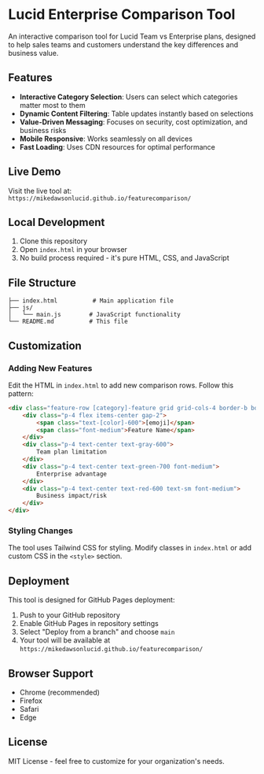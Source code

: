 # Lucid Enterprise Comparison Tool

An interactive comparison tool for Lucid Team vs Enterprise plans, designed to help sales teams and customers understand the key differences and business value.

## Features

- **Interactive Category Selection**: Users can select which categories matter most to them
- **Dynamic Content Filtering**: Table updates instantly based on selections  
- **Value-Driven Messaging**: Focuses on security, cost optimization, and business risks
- **Mobile Responsive**: Works seamlessly on all devices
- **Fast Loading**: Uses CDN resources for optimal performance 

## Live Demo

Visit the live tool at: `https://mikedawsonlucid.github.io/featurecomparison/`

## Local Development

1. Clone this repository
2. Open `index.html` in your browser
3. No build process required - it's pure HTML, CSS, and JavaScript

## File Structure

```
├── index.html          # Main application file
├── js/
│   └── main.js        # JavaScript functionality
└── README.md          # This file
```

## Customization

### Adding New Features

Edit the HTML in `index.html` to add new comparison rows. Follow this pattern:

```html
<div class="feature-row [category]-feature grid grid-cols-4 border-b border-gray-100" style="display: none;">
    <div class="p-4 flex items-center gap-2">
        <span class="text-[color]-600">[emoji]</span>
        <span class="font-medium">Feature Name</span>
    </div>
    <div class="p-4 text-center text-gray-600">
        Team plan limitation
    </div>
    <div class="p-4 text-center text-green-700 font-medium">
        Enterprise advantage
    </div>
    <div class="p-4 text-center text-red-600 text-sm font-medium">
        Business impact/risk
    </div>
</div>
```

### Styling Changes

The tool uses Tailwind CSS for styling. Modify classes in `index.html` or add custom CSS in the `<style>` section.

## Deployment

This tool is designed for GitHub Pages deployment:

1. Push to your GitHub repository
2. Enable GitHub Pages in repository settings
3. Select "Deploy from a branch" and choose `main`
4. Your tool will be available at `https://mikedawsonlucid.github.io/featurecomparison/`

## Browser Support

- Chrome (recommended)
- Firefox  
- Safari
- Edge

## License

MIT License - feel free to customize for your organization's needs.
